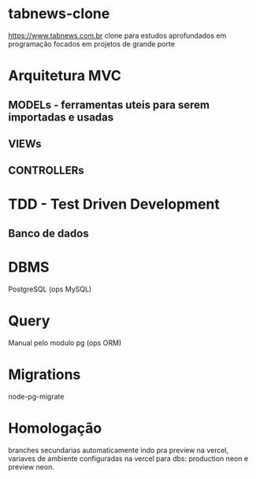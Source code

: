 # tabnews-clone

https://www.tabnews.com.br clone para estudos aprofundados em programação focados em projetos de grande porte

# Arquitetura MVC
## MODELs - ferramentas uteis para serem importadas e usadas
>

## VIEWs
>

## CONTROLLERs
>

# TDD - Test Driven Development


## Banco de dados
# DBMS
PostgreSQL  (ops MySQL)
# Query
Manual pelo modulo pg   (ops ORM)
# Migrations
node-pg-migrate
# Homologação
branches secundarias automaticamente indo pra preview na vercel, variaves de ambiente configuradas na vercel para dbs: production neon e preview neon.
